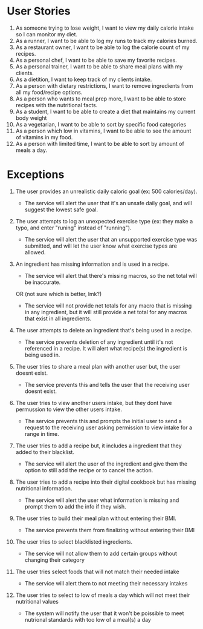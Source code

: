 # User Stories

1. As someone trying to lose weight, I want to view my daily calorie intake so I can monitor my diet.
2. As a runner, I want to be able to log my runs to track my calories burned.
3. As a restaurant owner, I want to be able to log the calorie count of my recipes.
4. As a personal chef, I want to be able to save my favorite recipes.
5. As a personal trainer, I want to be able to share meal plans with my clients.
6. As a dietition, I want to keep track of my clients intake.
7. As a person with dietary restrictions, I want to remove ingredients from all my food/recipe options.
8. As a person who wants to meal prep more, I want to be able to store recipes with the nutritional facts.
9. As a student, I want to be able to create a diet that maintains my current body weight
10. As a vegetarian, I want to be able to sort by specific food categories
11. As a person which low in vitamins, I want to be able to see the amount of vitamins in my food.
12. As a person with limited time, I want to be able to sort by amount of meals a day.

# Exceptions

1. The user provides an unrealistic daily caloric goal (ex: 500 calories/day).
    - The service will alert the user that it's an unsafe daily goal, and will suggest the lowest safe goal.
2. The user attempts to log an unexpected exercise type (ex: they make a typo, and enter "runing" instead of "running").
    - The service will alert the user that an unsupported exercise type was submitted, and will let the user know what exercise types are allowed.
3. An ingredient has missing information and is used in a recipe.

    - The service will alert that there's missing macros, so the net total will be inaccurate.

    OR (not sure which is better, lmk?)

    - The service will not provide net totals for any macro that is missing in any ingredient, but it will still provide a net total for any macros that exist in all ingredients.

4. The user attempts to delete an ingredient that's being used in a recipe.
    - The service prevents deletion of any ingredient until it's not referenced in a recipe. It will alert what recipe(s) the ingredient is being used in.

5. The user tries to share a meal plan with another user but, the user doesnt exist. 
    - The service prevents this and tells the user that the receiving user doesnt exist.
  
6. The user tries to view another users intake, but they dont have permussion to view the other users intake.
    - The service prevents this and prompts the initial user to send a request to the receiving user asking permission to view intake for a range in time.
  
7. The user tries to add a recipe but, it includes a ingredient that they added to their blacklist.
    - The service will alert the user of the ingredient and give them the option to still add the recipe or to cancel the action.
  
8. The user tries to add a recipe into their digital cookbook but has missing nutritional information.
    - The service will alert the user what information is missing and prompt them to add the info if they wish.

9. The user tries to build their meal plan without entering their BMI.
    - The service prevents them from finalizing without entering their BMI

10. The user tries to select blacklisted ingredients.
    - The service will not allow them to add certain groups without changing their category

11. The user tries select foods that will not match their needed intake
    - The service will alert them to not meeting their necessary intakes

12. The user tries to select to low of meals a day which will not meet their nutritional values
    - The system will notify the user that it won't be poissible to meet nutrional standards with too low of a meal(s) a day
  
   
